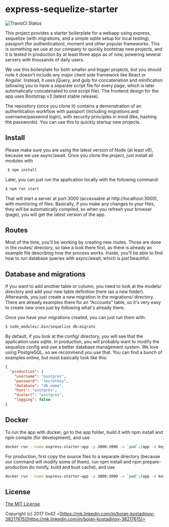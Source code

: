 # express-sequelize-starter
![TravisCI Status](https://travis-ci.org/ox42/express-sequelize-starter.svg?branch=master)

This project provides a starter boilerplate for a webapp using express, sequelize (with migrations, and a simple sqlite setup for local testing),
 passport (for authentication), moment and other popular frameworks. This is something we use at our company to quickly bootstrap new projects,
  and it is tested in production by at least three apps as of now, powering several servers with thousands of daily users.

We use this boilerplate for both smaller and bigger projects, but you should note it doesn't include any major client side framework like React or Angular.
Instead, it uses jQuery, and gulp for concatenation and minification (allowing you to have a separate script file for every page, which is later automatically
concatenated to one script file). The frontend design for the app uses Bootstrap v3 (latest stable release).

The repository (once you clone it) contains a demonstration of an authentication workflow with passport (including migrations and username/password login),
with security principles in mind (like, hashing the passwords). You can use this to quickly startup new projects.


## Install
 Please make sure you are using the latest version of Node (at least v8), because we use async/await. Once you clone the project, just install all modules with

```bash
 $ npm install
 ```

Later, you can just run the application locally with the following command:

```bash
$ npm run start
```

That will start a server at port 3000 (accessable at http://localhost:3000), with monitoring of files. Basically, if you make any changes to your files, they will
be automatically compiled, so when you refresh your browser (page), you will get the latest version of the app.


## Routes
 Most of the time, you'll be working by creating new routes. Those are done in the routes/ directory, so take a look there first, as there is already an example file
 describing how the process works. Inside, you'll be able to find how to run database queries with async/await, which is just beautiful.

## Database and migrations
 If you want to add another table or column, you need to look at the models/ directory and add your new table definition there (as a new folder). Afterwards, you just
 create a new migration in the migrations/ directory. There are already examples there for an "Accounts" table, so it's very easy to create new ones just by
 following what's already there.

 Once you have your migrations created, you can just run them with:

```bash
$ node_modules/.bin/sequelize db:migrate
```

 By default, if you look at the config/ directory, you will see that the application uses sqlite. In production, you will probably want to modify the sequelize config
 and use a better database management system. We love using PostgreSQL, so we recommend you use that. You can find a bunch of examples online, but most basically look
 like this:

```json
{
  "production": {
    "username": "postgres",
    "password": "secretkey",
    "database": "db_name",
    "host": "postgres",
    "dialect": "postgres",
    "logging": false
}
```


## Docker
To run the app with docker, go to the app folder, build it with npm install and npm compile (for development), and use

```bash
docker run --name express-starter-app -p 3000:3000 -v `pwd`:/app -d keymetrics/pm2-docker-alpine:8 pm2-docker start --auto-exit --env development process.yml
```

For production, first copy the source files to a separate directory (because our command will modify some of them), run npm install and npm prepare-production
(to minify, build and bust cache), and use

```bash
docker run --name express-starter-app -p 3000:3000 -v `pwd`:/app -d keymetrics/pm2-docker-alpine:8 pm2-docker start --auto-exit --env production process.yml
```


## License

[The MIT License](http://opensource.org/licenses/MIT)

Copyright (c) 2017 0x42 <[https://mk.linkedin.com/in/bojan-kostadinov-38217615](https://mk.linkedin.com/in/bojan-kostadinov-38217615)>

